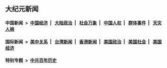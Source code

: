 ## 大纪元新闻

#### 中国新闻 &nbsp;>&nbsp; [中国经济](indexes/ncid283/README.md?09122045) &nbsp;| &nbsp; [大陆政治](indexes/ncid277/README.md?09122045) &nbsp;| &nbsp; [社会万象](indexes/ncid282/README.md?09122045) &nbsp;| &nbsp; [中国人权](indexes/ncid278/README.md?09122045) &nbsp;| &nbsp; [群体事件](indexes/ncid279/README.md?09122045) &nbsp;| &nbsp; [天灾人祸](indexes/ncid280/README.md?09122045)

#### 国际新闻 &nbsp;>&nbsp; [美中关系](indexes/nf1412576/README.md?09122045) &nbsp;| &nbsp; [台湾新闻](indexes/ncid1349361/README.md?09122045) &nbsp;| &nbsp; [香港新闻](indexes/ncid1349362/README.md?09122045) &nbsp;| &nbsp; [美国政治](indexes/ncid1078159/README.md?09122045) &nbsp;| &nbsp; [美国社会](indexes/ncid1078160/README.md?09122045) &nbsp;| &nbsp; [美国经济](indexes/ncid1078158/README.md?09122045)

#### 特别专题 &nbsp;>&nbsp; [中共百年历史](https://github.com/easy2view/epoch-special/blob/master/README.md?09122045)  
